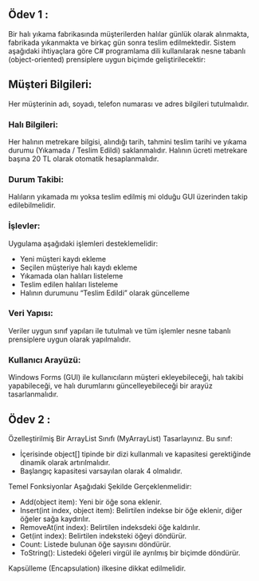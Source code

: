 
## Ödev 1 : 
Bir halı yıkama fabrikasında müşterilerden halılar günlük olarak alınmakta, fabrikada yıkanmakta ve birkaç gün sonra teslim edilmektedir. Sistem aşağıdaki ihtiyaçlara göre C# programlama dili kullanılarak nesne tabanlı (object-oriented) prensiplere uygun biçimde geliştirilecektir:
## Müşteri Bilgileri:
Her müşterinin adı, soyadı, telefon numarası ve adres bilgileri tutulmalıdır.
### Halı Bilgileri:
Her halının metrekare bilgisi, alındığı tarih, tahmini teslim tarihi ve yıkama durumu (Yıkamada / Teslim Edildi) saklanmalıdır. Halının ücreti metrekare başına 20 TL olarak otomatik hesaplanmalıdır.
### Durum Takibi:
Halıların yıkamada mı yoksa teslim edilmiş mi olduğu GUI üzerinden takip edilebilmelidir.
### İşlevler:
Uygulama aşağıdaki işlemleri desteklemelidir:
- Yeni müşteri kaydı ekleme
- Seçilen müşteriye halı kaydı ekleme
- Yıkamada olan halıları listeleme
- Teslim edilen halıları listeleme
- Halının durumunu “Teslim Edildi” olarak güncelleme
### Veri Yapısı:
Veriler uygun sınıf yapıları ile tutulmalı ve tüm işlemler nesne tabanlı prensiplere uygun olarak yapılmalıdır.
### Kullanıcı Arayüzü:
Windows Forms (GUI) ile kullanıcıların müşteri ekleyebileceği, halı takibi yapabileceği, ve halı durumlarını güncelleyebileceği bir arayüz tasarlanmalıdır.

## Ödev 2 :
Özelleştirilmiş Bir ArrayList Sınıfı (MyArrayList) Tasarlayınız.
Bu sınıf:
- İçerisinde object[] tipinde bir dizi kullanmalı ve kapasitesi gerektiğinde dinamik olarak artırılmalıdır.
- Başlangıç kapasitesi varsayılan olarak 4 olmalıdır.
  
Temel Fonksiyonlar Aşağıdaki Şekilde Gerçeklenmelidir:

- Add(object item): Yeni bir öğe sona eklenir.
- Insert(int index, object item): Belirtilen indekse bir öğe eklenir, diğer öğeler sağa kaydırılır.
- RemoveAt(int index): Belirtilen indeksdeki öğe kaldırılır.
- Get(int index): Belirtilen indeksteki öğeyi döndürür.
- Count: Listede bulunan öğe sayısını döndürür.
- ToString(): Listedeki öğeleri virgül ile ayrılmış bir biçimde döndürür.
  
Kapsülleme (Encapsulation) ilkesine dikkat edilmelidir.
